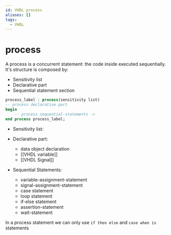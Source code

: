 ```yaml
---
id: VHDL process
aliases: []
tags:
  - VHDL
---
```


# process

A process is a concurrent statement: the code inside executed sequentially. 
It's structure is composed by: 
 - Sensitivity list 
 - Declarative part 
 - Sequential statement section

```VHDL
process_label : process(sensitivity list)
-- process declarative part
begin
    -- process sequential-statements ->
end process process_label;
```
- Sensitivity list: 

- Declarative part:
    - data object declaration
    - [[VHDL variable]]
    - [[VHDL Signal]]

- Sequential Statements:
    - variable-assignment-statement
    - signal-assignment-statement
    - case statement
    - loop statement
    - if-else statement
    - assertion-statement
    - wait-statement

In a process statement we can only use `if then else` and `case when is` statements 
